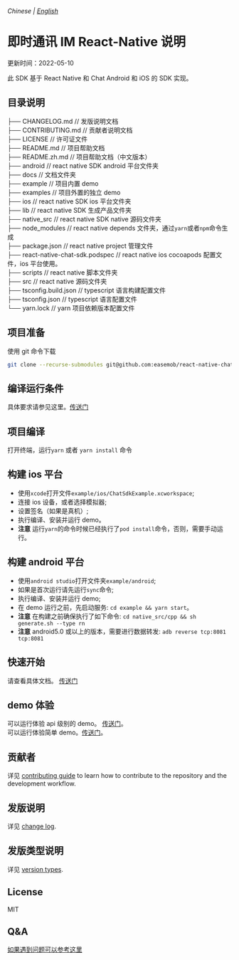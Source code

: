 _Chinese | [English](./README.md)_

# 即时通讯 IM React-Native 说明

更新时间：2022-05-10

此 SDK 基于 React Native 和 Chat Android 和 iOS 的 SDK 实现。

## 目录说明

├── CHANGELOG.md // 发版说明文档  
├── CONTRIBUTING.md // 贡献者说明文档  
├── LICENSE // 许可证文件  
├── README.md // 项目帮助文档  
├── README.zh.md // 项目帮助文档（中文版本）  
├── android // react native SDK android 平台文件夹  
├── docs // 文档文件夹  
├── example // 项目内置 demo  
├── examples // 项目外置的独立 demo  
├── ios // react native SDK ios 平台文件夹  
├── lib // react native SDK 生成产品文件夹  
├── native_src // react native SDK native 源码文件夹  
├── node_modules // react native depends 文件夹，通过`yarn`或者`npm`命令生成  
├── package.json // react native project 管理文件  
├── react-native-chat-sdk.podspec // react native ios cocoapods 配置文件，ios 平台使用。  
├── scripts // react native 脚本文件夹  
├── src // react native 源码文件夹  
├── tsconfig.build.json // typescript 语言构建配置文件  
├── tsconfig.json // typescript 语言配置文件  
└── yarn.lock // yarn 项目依赖版本配置文件

## 项目准备

使用 git 命令下载

```bash
git clone --recurse-submodules git@github.com:easemob/react-native-chat-sdk.git
```

## 编译运行条件

具体要求请参见这里。[传送门](./docs/quick-start.zh.md)

## 项目编译

打开终端，运行`yarn` 或者 `yarn install` 命令

## 构建 ios 平台

- 使用`xcode`打开文件`example/ios/ChatSdkExample.xcworkspace`;
- 连接 ios 设备，或者选择模拟器;
- 设置签名（如果是真机）;
- 执行编译、安装并运行 demo。
- **注意** 运行`yarn`的命令时候已经执行了`pod install`命令，否则，需要手动运行。

## 构建 android 平台

- 使用`android studio`打开文件夹`example/android`;
- 如果是首次运行请先运行`sync`命令;
- 执行编译、安装并运行 demo;
- 在 demo 运行之前，先启动服务: `cd example && yarn start`。
- **注意** 在构建之前确保执行了如下命令: `cd native_src/cpp && sh generate.sh --type rn`
- **注意** android5.0 或以上的版本，需要进行数据转发: `adb reverse tcp:8081 tcp:8081`

## 快速开始

请查看具体文档。 [传送门](./docs/quick-start.zh.md)

## demo 体验

可以运行体验 api 级别的 demo。 [传送门](./example/package.json)。  
可以运行体验简单 demo。[传送门](./examples/simple_demo/package.json)。

## 贡献者

详见 [contributing guide](./CONTRIBUTING.md) to learn how to contribute to the repository and the development workflow.

## 发版说明

详见 [change log](./CHANGELOG.md).

## 发版类型说明

详见 [version types](./docs/version-types.zh.md).

## License

MIT

## Q&A

[如果遇到问题可以参考这里](./docs/others.md)
